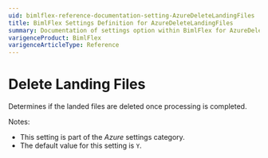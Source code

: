 ```yaml
---
uid: bimlflex-reference-documentation-setting-AzureDeleteLandingFiles
title: BimlFlex Settings Definition for AzureDeleteLandingFiles
summary: Documentation of settings option within BimlFlex for AzureDeleteLandingFiles
varigenceProduct: BimlFlex
varigenceArticleType: Reference
---
```


# Delete Landing Files

Determines if the landed files are deleted once processing is completed.

Notes:

* This setting is part of the *Azure* settings category.
* The default value for this setting is `Y`.